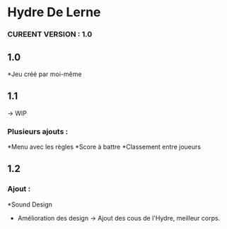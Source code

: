 # Hydre De Lerne
### CUREENT VERSION : 1.0
## 1.0
*Jeu créé par moi-même 
## 1.1
-> WIP 
### Plusieurs ajouts :
*Menu avec les règles
*Score à battre
*Classement entre joueurs
## 1.2
### Ajout :
*Sound Design
* Amélioration des design -> Ajout des cous de l'Hydre, meilleur corps.

